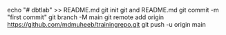 echo "# dbtlab" >> README.md
git init
git and README.md
git commit -m "first commit"
git branch -M main
git remote add origin https://github.com/mdmuheeb/trainingrepo.git
git push -u origin main
